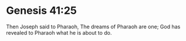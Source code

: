 # Genesis 41:25

Then Joseph said to Pharaoh, The dreams of Pharaoh are one; God has revealed to Pharaoh what he is about to do.
